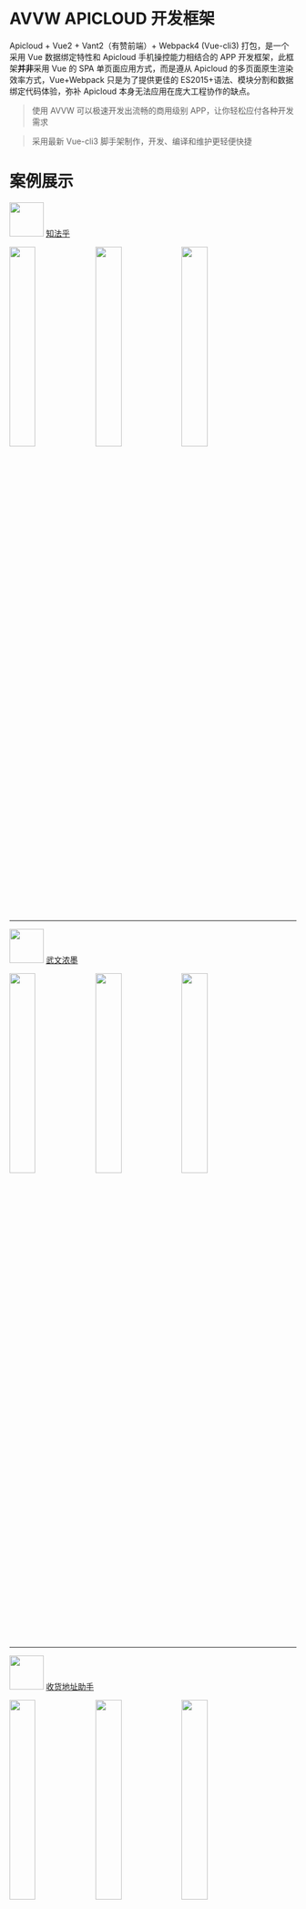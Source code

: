 # AVVW APICLOUD 开发框架

Apicloud + Vue2 + Vant2（有赞前端）+ Webpack4 (Vue-cli3) 打包，是一个采用 Vue 数据绑定特性和 Apicloud 手机操控能力相结合的 APP 开发框架，此框架**并非**采用 Vue 的 SPA 单页面应用方式，而是遵从 Apicloud 的多页面原生渲染效率方式，Vue+Webpack 只是为了提供更佳的 ES2015+语法、模块分割和数据绑定代码体验，弥补 Apicloud 本身无法应用在庞大工程协作的缺点。

> 使用 AVVW 可以极速开发出流畅的商用级别 APP，让你轻松应付各种开发需求

> 采用最新 Vue-cli3 脚手架制作，开发、编译和维护更轻便快捷

# 案例展示

<img src="https://is5-ssl.mzstatic.com/image/thumb/Purple123/v4/1f/e2/8e/1fe28e1e-f6d2-03a0-1186-0a00afcd0890/AppIcon-0-0-1x_U007emarketing-0-0-0-4-85-220.png/246x0w.png" width="60" /> [知法乎](https://apps.apple.com/cn/app/id1454196247)

<img src="https://is2-ssl.mzstatic.com/image/thumb/Purple113/v4/e1/73/3c/e1733c05-0bd8-7277-c90d-137d9c598208/pr_source.png/300x0w.png" width="30%" /><img src="https://is2-ssl.mzstatic.com/image/thumb/Purple113/v4/7d/27/78/7d27784a-7bd6-b4b8-7530-a50d9fb882d6/pr_source.png/300x0w.png" width="30%" /><img src="https://is3-ssl.mzstatic.com/image/thumb/Purple113/v4/5b/7f/b1/5b7fb1bb-a12a-c5d9-5952-8cef836dc956/pr_source.png/300x0w.png" width="30%" />

---

<img src="https://is2-ssl.mzstatic.com/image/thumb/Purple123/v4/ad/fb/0a/adfb0a51-c267-17b7-95e7-e5aab3ec1e48/AppIcon-0-0-1x_U007emarketing-0-0-0-4-0-0-sRGB-0-0-0-GLES2_U002c0-512MB-85-220-0-0.png/246x0w.png" width="60"> [武文浓墨](https://apps.apple.com/cn/app/id1504004849)

<img src="https://is1-ssl.mzstatic.com/image/thumb/Purple123/v4/8f/1d/39/8f1d3948-7b96-b9c2-a5e6-6261fb0c35a4/pr_source.png/300x0w.png" width="30%"><img src="https://is4-ssl.mzstatic.com/image/thumb/Purple123/v4/95/12/a0/9512a082-b97e-2765-57b1-a038261a296f/pr_source.png/300x0w.png" width="30%"><img src="https://is5-ssl.mzstatic.com/image/thumb/Purple113/v4/5a/f7/1c/5af71cee-782c-4a30-edde-aa86215a0665/pr_source.png/300x0w.png" width="30%">

---

<img src="https://is3-ssl.mzstatic.com/image/thumb/Purple123/v4/56/18/67/56186704-3228-bf3f-fa3c-4fd221a61757/AppIcon-0-0-1x_U007emarketing-0-0-0-4-85-220.png/246x0w.png" width="60"> [收货地址助手](https://apps.apple.com/cn/app/id1510714935)

<img src="https://is2-ssl.mzstatic.com/image/thumb/Purple123/v4/59/0f/5b/590f5bbd-c695-ba3d-5622-f245b9522c96/pr_source.jpg/300x0w.jpg" width="30%"><img src="https://is4-ssl.mzstatic.com/image/thumb/Purple123/v4/5e/cd/c5/5ecdc562-252b-0c8b-133c-1aa8010bcb03/pr_source.jpg/300x0w.jpg" width="30%"><img src="https://is5-ssl.mzstatic.com/image/thumb/Purple113/v4/ae/d6/55/aed65554-aeb1-b4ab-016b-702026d68375/pr_source.jpg/300x0w.jpg" width="30%">

# 目录结构

- dist 编译代码，压缩后上传到 Apicloud 发布 App
- src 源代码，所有开发在此开始，除 pages 目录外，其他目录可随意增删
  - components Vue 公用组件
  - libs 公共库
  - **pages** Apicloud 使用 openWin 和 openFrame 打开的页面，vue 组件化，支持**多级目录**
- public Webpack 编译时的模板文件，**不能随意修改，除非您知道自己在干什么**
  - js/fastclick.min.js 移动端减少触点反馈时间
  - js/vue.js 未压缩 vue 库，用于开发环境
  - js/vue.min.js 压缩 vue 库，用于生产环境
  - index.html Apicloud 启动文件
  - page.ejs 将 pages 下 vue 编译为 Apicloud 可用的模板
  - config.xml Apicloud 配置文件
- .env 开发和生成环境对应的入口地址
- 其他省略

# 开始使用

git clone 或者 直接下载 master 包，cd 进入包目录后安装依赖

```bash
npm i # 初始化安装npm模块
```

### 手机实时调试

```bash
npm run wifi-start # 开wifi服务，Apploader连接wifi服务，wifi-stop 停止服务
```

待 wifi 服务开启后，查看本地 ip 地址，如下地址：

```bash
APICloud Is Listening on ip: ["192.168.0.104","192.168.146.1","192.168.69.1"]
```

然后打开./.env，修改 VUE_APP_ENTRY_DEV 测试环境下调试手机能访问你本地测试服的局域网 IP:8080，如下：

```text
VUE_APP_ENTRY_DEV=http://192.168.0.104:8080/home.html
VUE_APP_ENTRY_PRD=./home.html
```

然后再打开本地测试服

```bash
npm run dev # 开启本地测试服
```

> **特别注意：如果你在开发时增加了./src/pages/里的页面，那么需要先关闭 dev，重新运行才会编译新页面，因为多入口热加载并不会检测新页面**

待本地测试服开启后，可以开始同步文件到手机 Apploader 进行调试

```bash
 npm run wifi-sync # 真机wifi同步
 npm run wifi-log # 真机wifi日志输出
```

> 注意：wifi-sync 和 wifi-log 都只需要运行一次，Apploader 第一次同步完成后，修改./src 文件保存后手机自动同步和浏览器热加载一样！无需再手动 wifi-sync 同步一次！

> **特别注意：很多小伙伴发现开发时页面第一次加载比较慢，其实是因为手机从本地局域网电脑无线获取页面数据而导致的，但编译为发布包时，页面文件会一并打入 APP，所以开发时的页面加载速度可忽略！**

### config.xml

使用自定义 Apploader 时，./public/config.xml 的 `<widget id="A0000000000023" version="0.0.1">` 的 widget id 必须修改为您的 App id 才能 Wifi 同步成功

### 本地浏览器调试

```bash
npm run dev # 开启本地测试服
```

打开浏览器输入例如 http://localhost:8080/home.html 即可对某个页面进行调试，注意由于在本地浏览器环境下，所以无法调试 Apicloud sdk 的相关功能

### 编译上传

```bash
 npm run build # 编译
```

编译后，修改./dist 目录名称为 ./widget，压缩./widget 文件夹生成 widget.zip 上传 apicloud 后台的“代码”处即可进行发布

# 如何升级

从 v1.3.0 之前的版本升级，只需获取框架最新源代码后，将旧项目的./src 下除 templates 外的文件全部覆盖到 v1.3.0 框架下的./src 下，然后对比修改 package.json，同时对比修改 public/index.html 和 page.ejs 后，重新运行 npm i 安装新开发依赖即可！

# 开发细节

如无需高级配置，那么只需关注 src 目录下文件，这里说明一下 pages 文件：

### xxx.vue

任何 vue 语法都可以使用，而且直接`export default`vue 即可，**无需再像 v1.3.0 之前版本那样 window.xxxVue 这样处理**

> 由于框架并非采用 Vue 的 SPA，所以无法在多页面间使用 vue-router、vuex 之类的单页面应用的数据共享技术，而只能采用 Apicloud API 提供的相关页面跳转传递、数据共享技术

### 多级目录引用

Apicloud 引用打开多级目录页面时，以./src/pages 作为根目录如下调用:

```js
this.$ac.openFrameGroup({
  name: "homeTabs",
  frames: [
    {
      name: "tab1",
      url: "./tabs-tab1.html", // 引用多级目录文件格式: ./[subdir]-[...]-[filename].html
    },
    {
      name: "tab2",
      url: "./tabs-tab2.html",
      bounces: true,
    },
    {
      name: "tab3",
      url: "./tabs-tab3.html",
    },
  ],
});
```

### 首页入口

框架默认 home.html 为 App 首页入口，你也可以修改其他页面为入口，只需修改./.env

```text
VUE_APP_ENTRY_DEV=http://192.168.0.104:8080/home.html # 修改home.html为main.html, eg.
VUE_APP_ENTRY_PRD=./home.html # 修改home.html为main.html, eg.
```

### 本地浏览器预览

npm run dev 开启测试服，但和一般的 vue 测试不同的是，你需要手动切换需要测试的页面，eg. [http://localhost:8080/home.html](http://localhost:8080/home.html)，不能测试 index.html，因为此文件是 Apicloud 所用，页面测试时遇到**api is not defined**不用理会，因为 api 是 Apicloud App 环境下才初始化的对象

> 浏览器预览是用来调节界面排版布局，体验性测试请使用真机 Apploader

### Apicloud API SDK

你可以在 vue 中直接使用 api.xxx，也可以使用 this.\$ac.xxx 来调用 api sdk

### ES6 支持

> vue 支持大部分 ES6 语法，但要注意的是如果你修改 public 下的 page.ejs 和 index.html，请不要使用 ES6 语法，因为 webpack 默认没有转义模板文件

### 按需加载和异步加载

> 手机 CPU 和内存有限，而且 Apicloud 采用 Hybird 技术，在性能上尤其低端安卓上肯定大打折扣，所以使用按需加载、异步加载和懒加载会更好地让 App 保持流畅原生感

### 开发编译内存溢出

有小伙伴在开发时发现页面过多时，热加载编译会出现内存溢出问题，已修改 npm run dev 的脚本命令增加 node 的运行时内存上限，如仍出现内存溢出，请继续上调 max_old_space_size 的值

package.json:

```json
"scripts" {
  "dev": "cross-env NODE_OPTIONS=--max_old_space_size=8192 vue-cli-service serve"
}
```

# 扩展使用

框架集成了[有赞 vant2](https://youzan.github.io/vant/#/zh-CN/intro)前端框架，适用大部分需求，当然你也可以更换其他 Vue 前端框架。

> 欢迎扩展和完善此框架，接下去我会放出更多其他更好用的开发框架

---

_Copyright by [Grape Studio](https://github.com/grapewheel?tab=repositories)_  
_QQ 群 492968709_
